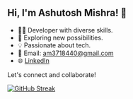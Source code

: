 ## Hi, I'm Ashutosh Mishra! 👋

- 👨‍💻 Developer with diverse skills.
- 🚀 Exploring new possibilities.
- 💡 Passionate about tech.
- 📧 Email: am3718440@gmail.com
- 🌐 [LinkedIn](https://www.linkedin.com/in/thescriptrailoth)

Let's connect and collaborate!


[![GitHub Streak](https://streak-stats.demolab.com/?user=TheScriptRailoth&theme=highcontrast)](https://git.io/streak-stats)
